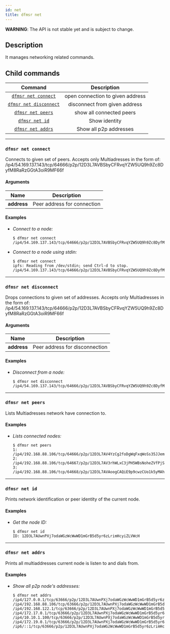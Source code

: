 ```yaml
---
id: net
title: dfmsr net
---
```


**WARNING**: The API is not stable yet and is subject to change.

## Description

It manages networking related commands.

## Child commands
|                     Command                     |           Description            |
| :---------------------------------------------: | :------------------------------: |
|    [`dfmsr net connect`](#dfmsr-net-connect)    | open connection to given address |
| [`dfmsr net disconnect`](#dfmsr-net-disconnect) |  disconnect from given address   |
|      [`dfmsr net peers`](#dfmsr-net-peers)      |     show all connected peers     |
|         [`dfmsr net id`](#dfmsr-net-id)         |          Show identity           |
|      [`dfmsr net addrs`](#dfmsr-net-addrs)      |      Show all p2p addresses      |

---

### `dfmsr net connect`

Connects to given set of peers. Accepts only Multiadresses in the form of: \
/ip4/54.169.137.143/tcp/64666/p2p/12D3L7AVBSbyCFRvqYZW5UQ9h9Zc8DyfM8RaRzGGtA3oiR9MF66f

#### Arguments

|    Name     |         Description         |
| :---------: | :-------------------------: |
| **address** | Peer address for connection |

#### Examples
- _Connect to a node:_
  
  ```shell
  $ dfmsr net connect /ip4/54.169.137.143/tcp/64666/p2p/12D3L7AVBSbyCFRvqYZW5UQ9h9Zc8DyfM8RaRzGGtA3oiR9MF66f
  ```

- _Connect to a node using stdin:_
  
  ```shell
  $ dfmsr net connect
  ipfs: Reading from /dev/stdin; send Ctrl-d to stop.
  /ip4/54.169.137.143/tcp/64666/p2p/12D3L7AVBSbyCFRvqYZW5UQ9h9Zc8DyfM8RaRzGGtA3oiR9MF66f
  ```

---

### `dfmsr net disconnect`

Drops connections to given set of addresses. Accepts only Multiadresses in the form of: \
/ip4/54.169.137.143/tcp/64666/p2p/12D3L7AVBSbyCFRvqYZW5UQ9h9Zc8DyfM8RaRzGGtA3oiR9MF66f

#### Arguments

|    Name     |          Description           |
| :---------: | :----------------------------: |
| **address** | Peer address for disconnection |

#### Examples
- _Disconnect from a node:_

  ```shell
  $ dfmsr net disconnect /ip4/54.169.137.143/tcp/64666/p2p/12D3L7AVBSbyCFRvqYZW5UQ9h9Zc8DyfM8RaRzGGtA3oiR9MF66f
  ```

---

### `dfmsr net peers`
Lists Multiadresses network have connection to.

#### Examples
- _Lists connected nodes:_
  ```shell
  $ dfmsr net peers
  1: /ip4/192.168.88.106/tcp/64666/p2p/12D3L7AV4YzCg2foDgWqFxqWoSs35JJem7Zo9t75UbQTSzZH1WZh
  2: /ip4/192.168.88.106/tcp/64667/p2p/12D3L7AV3rhWLxC3jPH5WBsNoheZVfPjSsiUacH2BVudWcvcbC5x
  3: /ip4/192.168.88.106/tcp/64668/p2p/12D3L7AVAoogCAQiE9p9cwzCUo1k5yMAhm6sbYZyAqUCet45a8fk
  ```

---

### `dfmsr net id`

Prints network identification or peer identity of the current node.

#### Examples

- _Get the node ID:_
  
  ```shell
  $ dfmsr net id
  ID: 12D3L7AUwnPXj7odaWGzWcWwWD1mGrB5d5yr6zLrimHcyiZLVWcH
  ```

---

### `dfmsr net addrs`

Prints all multiaddresses current node is listen to and dials from.

#### Examples

- _Show all p2p node's addresses:_

  ```shell
  $ dfmsr net addrs
  /ip4/127.0.0.1/tcp/63666/p2p/12D3L7AUwnPXj7odaWGzWcWwWD1mGrB5d5yr6zLrimHcyiZLVWcH
  /ip4/192.168.88.106/tcp/63666/p2p/12D3L7AUwnPXj7odaWGzWcWwWD1mGrB5d5yr6zLrimHcyiZLVWcH
  /ip4/192.168.122.1/tcp/63666/p2p/12D3L7AUwnPXj7odaWGzWcWwWD1mGrB5d5yr6zLrimHcyiZLVWcH
  /ip4/172.17.0.1/tcp/63666/p2p/12D3L7AUwnPXj7odaWGzWcWwWD1mGrB5d5yr6zLrimHcyiZLVWcH
  /ip4/10.10.1.100/tcp/63666/p2p/12D3L7AUwnPXj7odaWGzWcWwWD1mGrB5d5yr6zLrimHcyiZLVWcH
  /ip4/172.19.0.1/tcp/63666/p2p/12D3L7AUwnPXj7odaWGzWcWwWD1mGrB5d5yr6zLrimHcyiZLVWcH
  /ip6/::1/tcp/63666/p2p/12D3L7AUwnPXj7odaWGzWcWwWD1mGrB5d5yr6zLrimHcyiZLVWcH
  ```